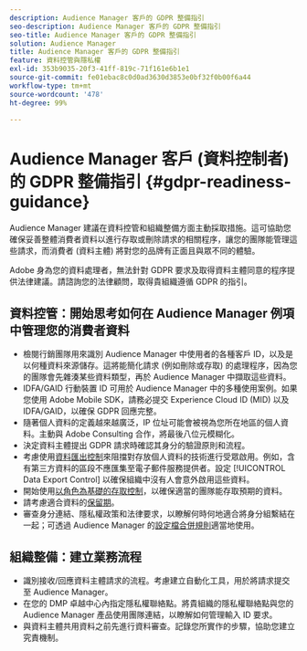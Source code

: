 ```yaml
---
description: Audience Manager 客戶的 GDPR 整備指引
seo-description: Audience Manager 客戶的 GDPR 整備指引
seo-title: Audience Manager 客戶的 GDPR 整備指引
solution: Audience Manager
title: Audience Manager 客戶的 GDPR 整備指引
feature: 資料控管與隱私權
exl-id: 353b9035-20f3-41ff-819c-71f161e6b1e1
source-git-commit: fe01ebac8c0d0ad3630d3853e0bf32f0b00f6a44
workflow-type: tm+mt
source-wordcount: '478'
ht-degree: 99%

---
```


# Audience Manager 客戶 (資料控制者) 的 GDPR 整備指引 {#gdpr-readiness-guidance}

Audience Manager 建議在資料控管和組織整備方面主動採取措施。這可協助您確保妥善整體消費者資料以進行存取或刪除請求的相關程序，讓您的團隊能管理這些請求，而消費者 (資料主體) 將對您的品牌有正面且與眾不同的體驗。

Adobe 身為您的資料處理者，無法針對 GDPR 要求及取得資料主體同意的程序提供法律建議。請諮詢您的法律顧問，取得貴組織遵循 GDPR 的指引。

## 資料控管：開始思考如何在 Audience Manager 例項中管理您的消費者資料

* 檢閱行銷團隊用來識別 Audience Manager 中使用者的各種客戶 ID，以及是以何種資料來源儲存。這將能簡化請求 (例如刪除或存取) 的處理程序，因為您的團隊會先雜湊某些資料類型，再於 Audience Manager 中擷取這些資料。
* IDFA/GAID 行動裝置 ID 可用於 Audience Manager 中的多種使用案例。如果您使用 Adobe Mobile SDK，請務必提交 Experience Cloud ID (MID) 以及 IDFA/GAID，以確保 GDPR 回應完整。
* 隨著個人資料的定義越來越廣泛，IP 位址可能會被視為您所在地區的個人資料。主動與 Adobe Consulting 合作，將最後八位元模糊化。
* 決定資料主體提出 GDPR 請求時確認其身分的驗證原則和流程。
* 考慮使用[資料匯出控制](../../features/data-export-controls.md)來阻擋對存放個人資料的技術進行受眾啟用。例如，含有第三方資料的區段不應匯集至電子郵件服務提供者。設定 [!UICONTROL Data Export Control] 以確保組織中沒有人會意外啟用這些資料。
* 開始使用[以角色為基礎的存取控制](../../features/administration/administration-overview.md)，以確保適當的團隊能存取預期的資料。
* 請考慮適合資料的[保留期](../../faq/faq-privacy.md#data-retention-faq)。
* 審查身分連結、隱私權政策和法律要求，以瞭解何時何地適合將身分組繫結在一起；可透過 Audience Manager 的[設定檔合併規則](../../features/profile-merge-rules/merge-rules-overview.md)適當地使用。

## 組織整備：建立業務流程

* 識別接收/回應資料主體請求的流程。考慮建立自動化工具，用於將請求提交至 Audience Manager。
* 在您的 DMP 卓越中心內指定隱私權聯絡點。將貴組織的隱私權聯絡點與您的 Audience Manager 產品使用團隊連結，以瞭解如何管理輸入 ID 要求。
* 與資料主體共用資料之前先進行資料審查。記錄您所實作的步驟，協助您建立究責機制。
